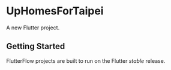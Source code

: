 # UpHomesForTaipei

A new Flutter project.

## Getting Started

FlutterFlow projects are built to run on the Flutter _stable_ release.
